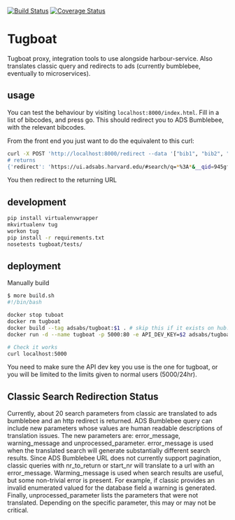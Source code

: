 [![Build Status](https://travis-ci.org/adsabs/tugboat.svg?branch=master)](https://travis-ci.org/adsabs/tugboat)
[![Coverage Status](https://coveralls.io/repos/github/adsabs/tugboat/badge.svg?branch=master)](https://coveralls.io/github/adsabs/tugboat?branch=master)
# Tugboat

Tugboat proxy, integration tools to use alongside harbour-service.
Also translates classic query and redirects to ads (currently bumblebee, eventually to microservices).

## usage
You can test the behaviour by visiting `localhost:8000/index.html`. Fill in a list of bibcodes, and press go. This should redirect you to ADS Bumblebee, with the relevant bibcodes.

From the front end you just want to do the equivalent to this curl:

```bash
curl -X POST 'http://localhost:8000/redirect --data '["bib1", "bib2", "bib3", ...., "bibN"]'
# returns
{'redirect': 'https://ui.adsabs.harvard.edu/#search/q=*%3A*&__qid=945gfd9gfda9d'}, 200
```

You then redirect to the returning URL

## development

```bash
pip install virtualenvwrapper
mkvirtualenv tug
workon tug
pip install -r requirements.txt
nosetests tugboat/tests/
```

## deployment

Manually build
```bash
$ more build.sh
#!/bin/bash

docker stop tuboat
docker rm tugboat
docker build --tag adsabs/tugboat:$1 . # skip this if it exists on hub.docker.com
docker run -d --name tugboat -p 5000:80 -e API_DEV_KEY=$2 adsabs/tugboat:$1

# Check it works
curl localhost:5000
```

You need to make sure the API dev key you use is the one for tugboat, or you will be limited to the limits given to normal users (5000/24hr).

## Classic Search Redirection Status
Currently, about 20 search parameters from classic are translated to ads bumblebee and an http redirect is returned.
ADS Bumblebee query can include new parameters whose values are human readable descriptions of translation issues.
The new parameters are: error_message, warning_message and unprocessed_parameter.  error_message is used when the
translated search will generate substantially different search results.  Since ADS Bumblebee URL does not
currently support pagination, classic queries with nr_to_return or start_nr will translate to a url with an error_message.
Warming_message is used when search results are useful, but some non-trivial error is present.  For example, if classic
provides an invalid enumerated valued for the database field a warning is generated.  Finally, unprocessed_parameter
lists the parameters that were not translated.  Depending on the specific parameter, this may or may not be critical.
